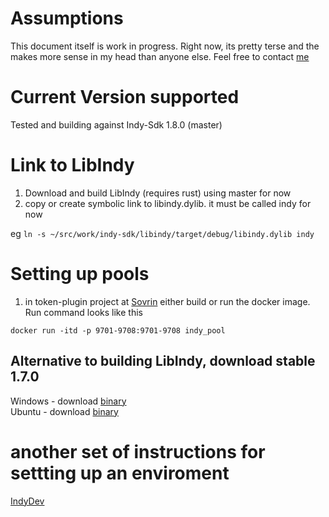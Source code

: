 ﻿# Assumptions
This document itself is work in progress.  Right now, its pretty terse and
the makes more sense in my head than anyone else.  Feel free to contact [me](
matt.raffel@evernym.com)

# Current Version supported
Tested and building against Indy-Sdk 1.8.0 (master)

# Link to LibIndy
1. Download and build LibIndy (requires rust) using master for now
2. copy or create symbolic link to libindy.dylib.  it must be called indy for now

eg `ln -s ~/src/work/indy-sdk/libindy/target/debug/libindy.dylib indy`

# Setting up pools
1. in token-plugin project at [Sovrin](https://github.com/sovrin-foundation/token-plugin)
either build or run the docker image.  Run command looks like this
```
docker run -itd -p 9701-9708:9701-9708 indy_pool
```

## Alternative to building LibIndy, download stable 1.7.0
Windows - download [binary](https://repo.sovrin.org/windows/libindy/)  
Ubuntu - download [binary](https://repo.sovrin.org/sdk/lib/apt/xenial/stable/)

# another set of instructions for settting up an enviroment
[IndyDev](https://github.com/kdenhartog/indy-dev)
